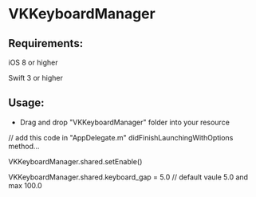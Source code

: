 # VKKeyboardManager

## Requirements:

iOS 8 or higher

Swift 3 or higher


## Usage:
- Drag and drop "VKKeyboardManager" folder into your resource

// add this code in "AppDelegate.m" didFinishLaunchingWithOptions method...

VKKeyboardManager.shared.setEnable()

VKKeyboardManager.shared.keyboard_gap = 5.0 // default vaule 5.0 and max 100.0

